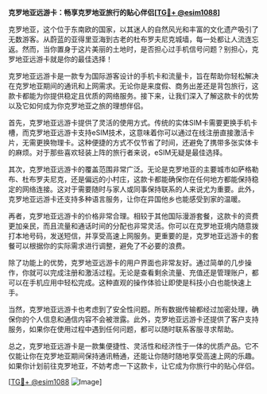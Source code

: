 **克罗地亚远游卡：畅享克罗地亚旅行的贴心伴侣[[TG💪+ @esim1088](https://t.me/s/esim1088)]**

克罗地亚，这个位于东南欧的国家，以其迷人的自然风光和丰富的文化遗产吸引了无数游客。从蔚蓝的亚得里亚海到古老的杜布罗夫尼克城墙，每一处都让人流连忘返。然而，当你置身于这片美丽的土地时，是否担心过手机信号问题？别担心，克罗地亚远游卡就是你的最佳选择！

克罗地亚远游卡是一款专为国际游客设计的手机卡和流量卡，旨在帮助你轻松解决在克罗地亚期间的通讯和上网需求。无论你是来度假、商务出差还是背包旅行，这款卡都能为你提供稳定且优质的网络服务。接下来，让我们深入了解这款卡的优势以及它如何成为你克罗地亚之旅的理想伴侣。

首先，克罗地亚远游卡提供了灵活的使用方式。传统的实体SIM卡需要更换手机卡槽，而克罗地亚远游卡支持eSIM技术，这意味着你可以通过在线注册直接激活卡片，无需更换物理卡。这种便捷的方式不仅节省了时间，还避免了携带多张实体卡的麻烦。对于那些喜欢轻装上阵的旅行者来说，eSIM无疑是最佳选择。

其次，克罗地亚远游卡的覆盖范围非常广泛。无论是克罗地亚的主要城市如萨格勒布、杜布罗夫尼克，还是偏远的小村庄，这款卡都能确保你在任何地方都能保持稳定的网络连接。这对于需要随时与家人或同事保持联系的人来说尤为重要。此外，克罗地亚远游卡还支持多种语言服务，让你在异国他乡也能感受到家的温暖。

再者，克罗地亚远游卡的价格非常合理。相较于其他国际漫游套餐，这款卡的资费更加亲民，而且流量和通话时间的分配也非常灵活。你可以在克罗地亚境内随意拨打本地号码，发送短信，并享受高速上网服务。更重要的是，克罗地亚远游卡的套餐可以根据你的实际需求进行调整，避免了不必要的浪费。

除了功能上的优势，克罗地亚远游卡的用户界面也非常友好。通过简单的几步操作，你就可以完成注册和激活过程。无论是查看剩余流量、充值还是管理账户，都可以在手机应用中轻松完成。这种直观的操作体验让即使是科技小白也能快速上手。

当然，克罗地亚远游卡也考虑到了安全性问题。所有数据传输都经过加密处理，确保你的个人信息和通信内容不会被泄露。此外，克罗地亚远游卡还提供了客户支持服务，如果你在使用过程中遇到任何问题，都可以随时联系客服寻求帮助。

总之，克罗地亚远游卡是一款集便捷性、灵活性和经济性于一体的优质产品。它不仅能让你在克罗地亚期间保持通讯畅通，还能让你随时随地享受高速上网的乐趣。如果你计划前往克罗地亚，不妨考虑一下这款卡，让它成为你旅行中的贴心伴侣。

[[TG💪+ @esim1088](https://t.me/s/esim1088) ![Image](https://i.postimg.cc/4NQfJmqS/Snipaste-2025-05-13-00-14-12.png)]